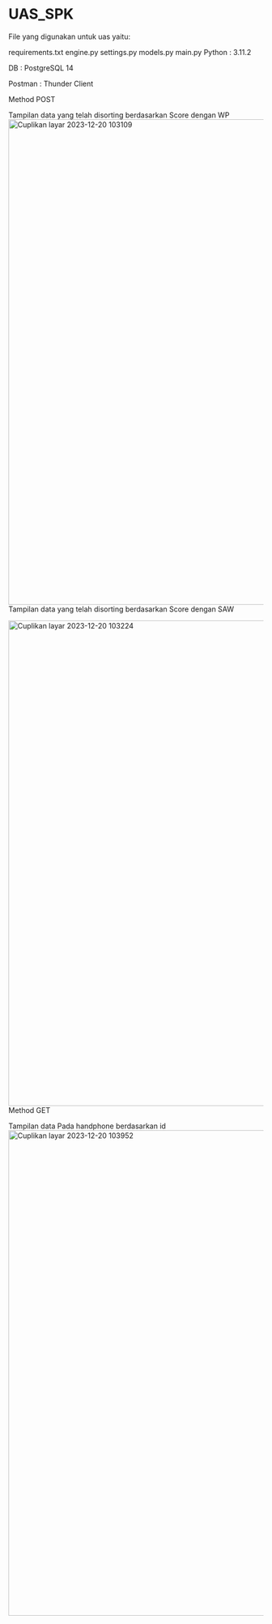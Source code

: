 # UAS_SPK
File yang digunakan untuk uas yaitu:

requirements.txt engine.py settings.py models.py main.py Python : 3.11.2

DB : PostgreSQL 14

Postman : Thunder Client

Method POST

Tampilan data yang telah disorting berdasarkan Score dengan WP
<img width="959" alt="Cuplikan layar 2023-12-20 103109" src="https://github.com/AdityaNurHaki36/UAS_SPK/assets/138609711/d37afcca-03c6-44b2-9e97-c9ac82e0a099">
Tampilan data yang telah disorting berdasarkan Score dengan SAW

<img width="959" alt="Cuplikan layar 2023-12-20 103224" src="https://github.com/AdityaNurHaki36/UAS_SPK/assets/138609711/36cb5e98-a654-4133-a696-43c1856dbcf7">
Method GET

Tampilan data Pada handphone berdasarkan id
<img width="959" alt="Cuplikan layar 2023-12-20 103952" src="https://github.com/AdityaNurHaki36/UAS_SPK/assets/138609711/372076e3-0ec3-4d58-becd-cc858154ab48">




